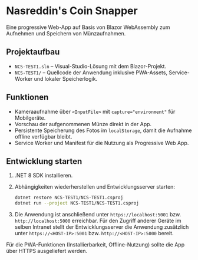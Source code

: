 # Nasreddin's Coin Snapper

Eine progressive Web-App auf Basis von Blazor WebAssembly zum Aufnehmen und Speichern von Münzaufnahmen.

## Projektaufbau

- `NCS-TEST1.sln` – Visual-Studio-Lösung mit dem Blazor-Projekt.
- `NCS-TEST1/` – Quellcode der Anwendung inklusive PWA-Assets, Service-Worker und lokaler Speicherlogik.

## Funktionen

- Kameraaufnahme über `<InputFile>` mit `capture="environment"` für Mobilgeräte.
- Vorschau der aufgenommenen Münze direkt in der App.
- Persistente Speicherung des Fotos im `localStorage`, damit die Aufnahme offline verfügbar bleibt.
- Service Worker und Manifest für die Nutzung als Progressive Web App.

## Entwicklung starten

1. .NET 8 SDK installieren.
2. Abhängigkeiten wiederherstellen und Entwicklungsserver starten:

   ```bash
   dotnet restore NCS-TEST1/NCS-TEST1.csproj
   dotnet run --project NCS-TEST1/NCS-TEST1.csproj
   ```

3. Die Anwendung ist anschließend unter `https://localhost:5001` bzw. `http://localhost:5000` erreichbar. Für den Zugriff anderer Geräte im selben Intranet stellt der Entwicklungsserver die Anwendung zusätzlich unter `https://<HOST-IP>:5001` bzw. `http://<HOST-IP>:5000` bereit.

Für die PWA-Funktionen (Installierbarkeit, Offline-Nutzung) sollte die App über HTTPS ausgeliefert werden.
